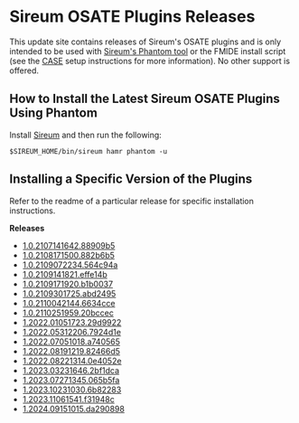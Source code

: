 # Sireum OSATE Plugins Releases

This update site contains releases of Sireum's OSATE plugins and is only
intended to be used with [Sireum's Phantom tool](https://github.com/sireum/phantom)
or the FMIDE install script (see the
[CASE](https://github.com/sireum/case-env#setting-up-fmide-and-hamr-only)
setup instructions for more information). No other support is offered.

## How to Install the Latest Sireum OSATE Plugins Using Phantom

Install [Sireum](https://github.com/sireum/kekinian#installing) and then run the following:

```batch
$SIREUM_HOME/bin/sireum hamr phantom -u
```

## Installing a Specific Version of the Plugins

Refer to the readme of a particular release for specific installation instructions.

**Releases**

- [1.0.2107141642.88909b5](1.0.2107141642.88909b5)
- [1.0.2108171500.882b6b5](1.0.2108171500.882b6b5)
- [1.0.2109072234.564c94a](1.0.2109072234.564c94a)
- [1.0.2109141821.effe14b](1.0.2109141821.effe14b)
- [1.0.2109171920.b1b0037](1.0.2109171920.b1b0037)
- [1.0.2109301725.abd2495](1.0.2109301725.abd2495)
- [1.0.2110042144.6634cce](1.0.2110042144.6634cce)
- [1.0.2110251959.20bccec](1.0.2110251959.20bccec)
- [1.2022.01051723.29d9922](1.2022.01051723.29d9922)
- [1.2022.05312206.7924d1e](1.2022.05312206.7924d1e)
- [1.2022.07051018.a740565](1.2022.07051018.a740565)
- [1.2022.08191219.82466d5](1.2022.08191219.82466d5)
- [1.2022.08221314.0e4052e](1.2022.08221314.0e4052e)
- [1.2023.03231646.2bf1dca](1.2023.03231646.2bf1dca)
- [1.2023.07271345.065b5fa](1.2023.07271345.065b5fa)
- [1.2023.10231030.6b82283](1.2023.10231030.6b82283)
- [1.2023.11061541.f31948c](1.2023.11061541.f31948c)
- [1.2024.09151015.da290898](1.2024.09151015.da290898)
